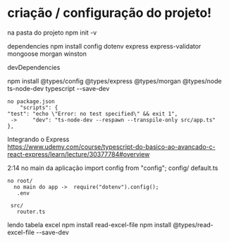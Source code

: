 # criação / configuração do projeto!
 na pasta do projeto 
  npm init -v

  dependencies 
  npm install config dotenv express express-validator mongoose morgan winston 
  
  devDependencies
  
  npm install @types/config @types/express  @types/morgan @types/node ts-node-dev typescript --save-dev
  <!-- * o mongoose já possui seu próprio tipos  -->

	no package.json
	    "scripts": {
    "test": "echo \"Error: no test specified\" && exit 1",
	 -> 	"dev": "ts-node-dev --respawn --transpile-only src/app.ts"
    },

Integrando o Express		
   https://www.udemy.com/course/typescript-do-basico-ao-avancado-c-react-express/learn/lecture/30377784#overview

2:14 no main da aplicação import config from "config";
       config/
        default.ts
  
	no root/
	  no main do app ->  require("dotenv").config();
	   .env  
	    
	 src/
	   router.ts		


lendo tabela excel 
 npm install read-excel-file 
 npm install @types/read-excel-file --save-dev